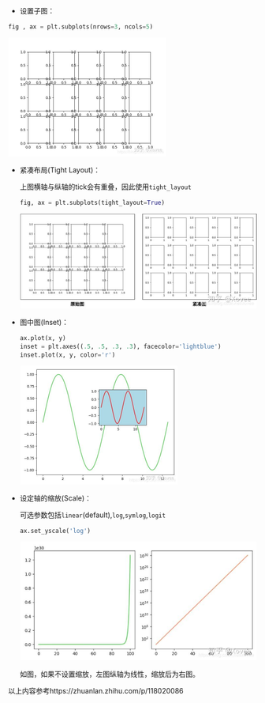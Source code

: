 * 设置子图：
```python
fig , ax = plt.subplots(nrows=3, ncols=5)
```

<img src=".\figure\v2-725ed5a26cc23afb6d39c01d242e416c_720w.jpg" alt="1" style="zoom:50%;" />

* 紧凑布局(Tight Layout)：

  上图横轴与纵轴的tick会有重叠，因此使用```tight_layout```

  ```python
  fig, ax = plt.subplots(tight_layout=True)
  ```

  ![2](.\figure\v2-69c6bfde4c05847870b057fd3c5f9d56_720w.jpg)

* 图中图(Inset)：

  ```python
  ax.plot(x, y)
  inset = plt.axes((.5, .5, .3, .3), facecolor='lightblue')
  inset.plot(x, y, color='r')
  ```

  <img src=".\figure\v2-cb707d77a7d0503fdbc6fe20140c2497_720w.jpg" alt="3" style="zoom:50%;" />

* 设定轴的缩放(Scale)：

  可选参数包括```linear```(default),```log```,```symlog```,```logit```

  ```python
  ax.set_yscale('log')
  ```

  <img src=".\figure\v2-d40633a32c8c039d656bd92442dbe868_720w.jpg" alt="4" style="zoom:67%;" />

  如图，如果不设置缩放，左图纵轴为线性，缩放后为右图。

以上内容参考https://zhuanlan.zhihu.com/p/118020086
